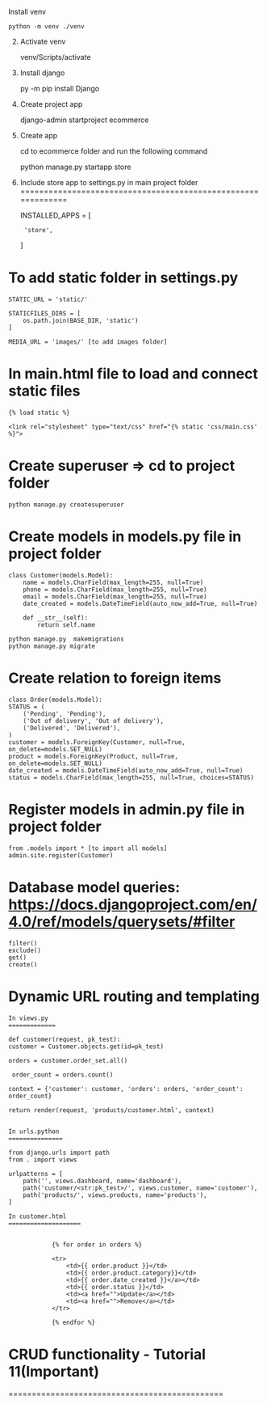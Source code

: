 Install venv

	python -m venv ./venv

2.	Activate venv

	venv/Scripts/activate

3.	Install django

	py -m pip install Django

4.	Create project app

	django-admin startproject ecommerce

5.	Create app

	cd to ecommerce folder and run the following command

	python manage.py startapp store

6. Include store app to settings.py in main project folder
=============================================================

     INSTALLED_APPS = [    
    
        'store',
    ]


To add static folder in settings.py
===================================

    STATIC_URL = 'static/'

    STATICFILES_DIRS = [
        os.path.join(BASE_DIR, 'static')
    ]

    MEDIA_URL = 'images/' [to add images folder]

In main.html file to load and connect static files
==================================================

    {% load static %}

    <link rel="stylesheet" type="text/css" href="{% static 'css/main.css' %}">

Create superuser => cd to project folder
==================================================

    python manage.py createsuperuser   

Create models in models.py file in project folder
==================================================   

    class Customer(models.Model):
        name = models.CharField(max_length=255, null=True)
        phone = models.CharField(max_length=255, null=True)
        email = models.CharField(max_length=255, null=True)
        date_created = models.DateTimeField(auto_now_add=True, null=True)

        def __str__(self):
            return self.name

    python manage.py  makemigrations
    python manage.py migrate

Create relation to foreign items 
===================================

    class Order(models.Model):
    STATUS = (
        ('Pending', 'Pending'),
        ('Out of delivery', 'Out of delivery'),
        ('Delivered', 'Delivered'),
    )
    customer = models.ForeignKey(Customer, null=True, on_delete=models.SET_NULL)
    product = models.ForeignKey(Product, null=True, on_delete=models.SET_NULL)
    date_created = models.DateTimeField(auto_now_add=True, null=True)
    status = models.CharField(max_length=255, null=True, choices=STATUS)

Register models in admin.py file in project folder
==================================================

    from .models import * [to import all models]
    admin.site.register(Customer)


# Database model queries: https://docs.djangoproject.com/en/4.0/ref/models/querysets/#filter

    filter()
    exclude()
    get()
    create()


Dynamic URL routing and templating
================================================================

    In views.py 
    =============

    def customer(request, pk_test):
    customer = Customer.objects.get(id=pk_test)
    
    orders = customer.order_set.all()

     order_count = orders.count()
    
    context = {'customer': customer, 'orders': orders, 'order_count': order_count}
    
    return render(request, 'products/customer.html', context)


    In urls.python
    ===============

    from django.urls import path
    from . import views

    urlpatterns = [
        path('', views.dashboard, name='dashboard'),
        path('customer/<str:pk_test>/', views.customer, name='customer'),
        path('products/', views.products, name='products'),
    ]

    In customer.html
    ====================

    
				{% for order in orders %}

				<tr>
					<td>{{ order.product }}</td>
					<td>{{ order.product.category}}</td>
					<td>{{ order.date_created }}</a></td>
					<td>{{ order.status }}</td>
					<td><a href="">Update</a></td>
					<td><a href="">Remove</a></td>
				</tr>

				{% endfor %}


# CRUD functionality - Tutorial 11(Important)
==============================================

